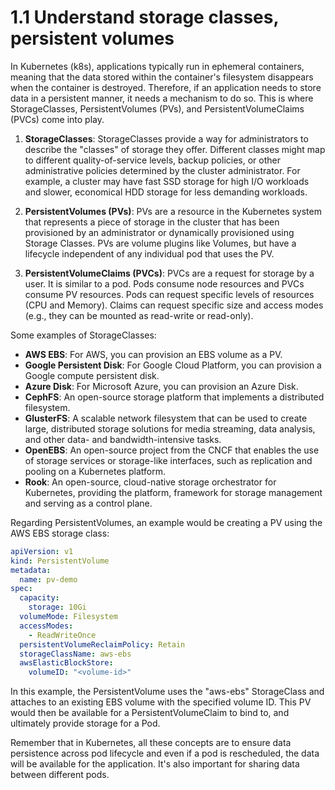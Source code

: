 # 1.1 Understand storage classes, persistent volumes

In Kubernetes (k8s), applications typically run in ephemeral containers, meaning that the data stored within the container's filesystem disappears when the container is destroyed. Therefore, if an application needs to store data in a persistent manner, it needs a mechanism to do so. This is where StorageClasses, PersistentVolumes (PVs), and PersistentVolumeClaims (PVCs) come into play.

1. **StorageClasses**: StorageClasses provide a way for administrators to describe the "classes" of storage they offer. Different classes might map to different quality-of-service levels, backup policies, or other administrative policies determined by the cluster administrator. For example, a cluster may have fast SSD storage for high I/O workloads and slower, economical HDD storage for less demanding workloads.

2. **PersistentVolumes (PVs)**: PVs are a resource in the Kubernetes system that represents a piece of storage in the cluster that has been provisioned by an administrator or dynamically provisioned using Storage Classes. PVs are volume plugins like Volumes, but have a lifecycle independent of any individual pod that uses the PV.

3. **PersistentVolumeClaims (PVCs)**: PVCs are a request for storage by a user. It is similar to a pod. Pods consume node resources and PVCs consume PV resources. Pods can request specific levels of resources (CPU and Memory). Claims can request specific size and access modes (e.g., they can be mounted as read-write or read-only).

Some examples of StorageClasses:

- **AWS EBS**: For AWS, you can provision an EBS volume as a PV.
- **Google Persistent Disk**: For Google Cloud Platform, you can provision a Google compute persistent disk.
- **Azure Disk**: For Microsoft Azure, you can provision an Azure Disk.
- **CephFS**: An open-source storage platform that implements a distributed filesystem.
- **GlusterFS**: A scalable network filesystem that can be used to create large, distributed storage solutions for media streaming, data analysis, and other data- and bandwidth-intensive tasks.
- **OpenEBS**: An open-source project from the CNCF that enables the use of storage services or storage-like interfaces, such as replication and pooling on a Kubernetes platform.
- **Rook**: An open-source, cloud-native storage orchestrator for Kubernetes, providing the platform, framework for storage management and serving as a control plane.

Regarding PersistentVolumes, an example would be creating a PV using the AWS EBS storage class:

```yaml
apiVersion: v1
kind: PersistentVolume
metadata:
  name: pv-demo
spec:
  capacity:
    storage: 10Gi
  volumeMode: Filesystem
  accessModes:
    - ReadWriteOnce
  persistentVolumeReclaimPolicy: Retain
  storageClassName: aws-ebs
  awsElasticBlockStore:
    volumeID: "<volume-id>"
```

In this example, the PersistentVolume uses the "aws-ebs" StorageClass and attaches to an existing EBS volume with the specified volume ID. This PV would then be available for a PersistentVolumeClaim to bind to, and ultimately provide storage for a Pod.

Remember that in Kubernetes, all these concepts are to ensure data persistence across pod lifecycle and even if a pod is rescheduled, the data will be available for the application. It's also important for sharing data between different pods.